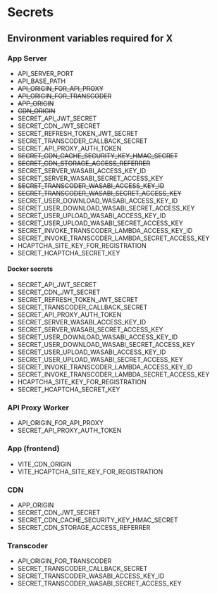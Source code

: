 # Secrets

## Environment variables required for X

### App Server

- API_SERVER_PORT
- API_BASE_PATH
- ~~API_ORIGIN_FOR_API_PROXY~~
- ~~API_ORIGIN_FOR_TRANSCODER~~
- ~~APP_ORIGIN~~
- ~~CDN_ORIGIN~~
- SECRET_API_JWT_SECRET
- SECRET_CDN_JWT_SECRET
- SECRET_REFRESH_TOKEN_JWT_SECRET
- SECRET_TRANSCODER_CALLBACK_SECRET
- SECRET_API_PROXY_AUTH_TOKEN
- ~~SECRET_CDN_CACHE_SECURITY_KEY_HMAC_SECRET~~
- ~~SECRET_CDN_STORAGE_ACCESS_REFERRER~~
- SECRET_SERVER_WASABI_ACCESS_KEY_ID
- SECRET_SERVER_WASABI_SECRET_ACCESS_KEY
- ~~SECRET_TRANSCODER_WASABI_ACCESS_KEY_ID~~
- ~~SECRET_TRANSCODER_WASABI_SECRET_ACCESS_KEY~~
- SECRET_USER_DOWNLOAD_WASABI_ACCESS_KEY_ID
- SECRET_USER_DOWNLOAD_WASABI_SECRET_ACCESS_KEY
- SECRET_USER_UPLOAD_WASABI_ACCESS_KEY_ID
- SECRET_USER_UPLOAD_WASABI_SECRET_ACCESS_KEY
- SECRET_INVOKE_TRANSCODER_LAMBDA_ACCESS_KEY_ID
- SECRET_INVOKE_TRANSCODER_LAMBDA_SECRET_ACCESS_KEY
- HCAPTCHA_SITE_KEY_FOR_REGISTRATION
- SECRET_HCAPTCHA_SECRET_KEY

#### Docker secrets

- SECRET_API_JWT_SECRET
- SECRET_CDN_JWT_SECRET
- SECRET_REFRESH_TOKEN_JWT_SECRET
- SECRET_TRANSCODER_CALLBACK_SECRET
- SECRET_API_PROXY_AUTH_TOKEN
- SECRET_SERVER_WASABI_ACCESS_KEY_ID
- SECRET_SERVER_WASABI_SECRET_ACCESS_KEY
- SECRET_USER_DOWNLOAD_WASABI_ACCESS_KEY_ID
- SECRET_USER_DOWNLOAD_WASABI_SECRET_ACCESS_KEY
- SECRET_USER_UPLOAD_WASABI_ACCESS_KEY_ID
- SECRET_USER_UPLOAD_WASABI_SECRET_ACCESS_KEY
- SECRET_INVOKE_TRANSCODER_LAMBDA_ACCESS_KEY_ID
- SECRET_INVOKE_TRANSCODER_LAMBDA_SECRET_ACCESS_KEY
- HCAPTCHA_SITE_KEY_FOR_REGISTRATION
- SECRET_HCAPTCHA_SECRET_KEY

### API Proxy Worker

- API_ORIGIN_FOR_API_PROXY
- SECRET_API_PROXY_AUTH_TOKEN

### App (frontend)

- VITE_CDN_ORIGIN
- VITE_HCAPTCHA_SITE_KEY_FOR_REGISTRATION

### CDN

- APP_ORIGIN
- SECRET_CDN_JWT_SECRET
- SECRET_CDN_CACHE_SECURITY_KEY_HMAC_SECRET
- SECRET_CDN_STORAGE_ACCESS_REFERRER

### Transcoder

- API_ORIGIN_FOR_TRANSCODER
- SECRET_TRANSCODER_CALLBACK_SECRET
- SECRET_TRANSCODER_WASABI_ACCESS_KEY_ID
- SECRET_TRANSCODER_WASABI_SECRET_ACCESS_KEY
